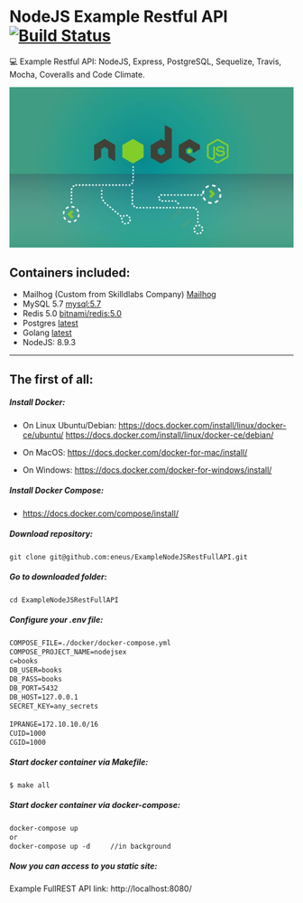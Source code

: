 # NodeJS Example Restful API  [![Build Status](https://travis-ci.com/eneus/ExampleNodeJSRestFullAPI.svg?branch=master)](https://travis-ci.com/eneus/ExampleNodeJSRestFullAPI)
:computer: Example Restful API: NodeJS, Express, PostgreSQL, Sequelize, Travis, Mocha, Coveralls and Code Climate.


![](./NodeJS.jpg)

## Containers included:

- Mailhog (Custom from Skilldlabs Company) [Mailhog](https://hub.docker.com/r/skilldlabs/mailhog)
- MySQL 5.7 [mysql:5.7](https://hub.docker.com/_/mysql)
- Redis 5.0 [bitnami/redis:5.0](https://hub.docker.com/r/bitnami/redis/)
- Postgres [latest](https://hub.docker.com/_/postgres)
- Golang [latest](https://hub.docker.com/_/golang)
- NodeJS: 8.9.3
------

## The first of all:
##### Install Docker:
- On Linux Ubuntu/Debian:
  https://docs.docker.com/install/linux/docker-ce/ubuntu/ 
  https://docs.docker.com/install/linux/docker-ce/debian/

- On MacOS:
  https://docs.docker.com/docker-for-mac/install/

- On Windows:
  https://docs.docker.com/docker-for-windows/install/

##### Install Docker Compose:
- https://docs.docker.com/compose/install/

##### Download repository:

```
git clone git@github.com:eneus/ExampleNodeJSRestFullAPI.git
```

##### Go to downloaded folder:

```
cd ExampleNodeJSRestFullAPI
```

##### Configure your .env file:

```
COMPOSE_FILE=./docker/docker-compose.yml
COMPOSE_PROJECT_NAME=nodejsex
c=books
DB_USER=books
DB_PASS=books
DB_PORT=5432
DB_HOST=127.0.0.1
SECRET_KEY=any_secrets

IPRANGE=172.10.10.0/16
CUID=1000
CGID=1000

```

##### Start docker container via Makefile:

```
$ make all
```

##### Start docker container via docker-compose:

```
docker-compose up
or
docker-compose up -d     //in background
```

##### Now you can access to you static site:

Example FullREST API link: http://localhost:8080/
